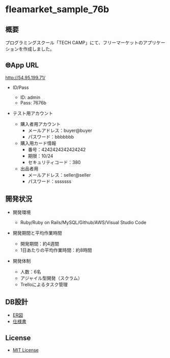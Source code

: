 # fleamarket_sample_76b

## 概要
プログラミングスクール「TECH CAMP」にて、フリーマーケットのアプリケーションを作成しました。

## :globe_with_meridians:App URL
http://54.95.199.71/

- ID/Pass
  - ID: admin
  - Pass: 7676b
  
- テスト用アカウント
  - 購入者用アカウント
    - メールアドレス：buyer@buyer
    - パスワード：bbbbbbb
  - 購入用カード情報
    - 番号：4242424242424242
    - 期限：10/24
    - セキュリティコード：380
  - 出品者用
    - メールアドレス：seller@seller
    - パスワード：sssssss

## 開発状況
- 開発環境
  - Ruby/Ruby on Rails/MySQL/Github/AWS/Visual Studio Code
  
- 開発期間と平均作業時間
  - 開発期間：約4週間
  - 1日あたりの平均作業時間：約8時間
  
- 開発体制
  - 人数：6名
  - アジャイル型開発（スクラム）
  - Trelloによるタスク管理

## DB設計
- [ER図](https://github.com/densuke8/fleamarket_sample_76b/blob/master/public/images/ER%E5%9B%B3.png)
- [仕様書](https://github.com/densuke8/fleamarket_sample_76b/blob/master/db/documents/spec.md)

## License
- [MIT License](https://github.com/densuke8/fleamarket_sample_76b/blob/master/LICENSE.md)
